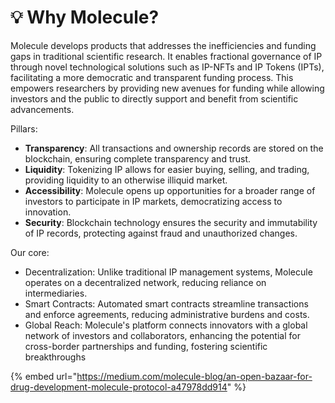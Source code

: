 # 💡 Why Molecule?

Molecule develops products that addresses the inefficiencies and funding gaps in traditional scientific research. It enables fractional governance of IP through novel technological solutions such as IP-NFTs and IP Tokens (IPTs), facilitating a more democratic and transparent funding process. This empowers researchers by providing new avenues for funding while allowing investors and the public to directly support and benefit from scientific advancements.

Pillars:

* **Transparency**: All transactions and ownership records are stored on the blockchain, ensuring complete transparency and trust.&#x20;
* **Liquidity**: Tokenizing IP allows for easier buying, selling, and trading, providing liquidity to an otherwise illiquid market.
* **Accessibility**: Molecule opens up opportunities for a broader range of investors to participate in IP markets, democratizing access to innovation.
* **Security**: Blockchain technology ensures the security and immutability of IP records, protecting against fraud and unauthorized changes.

Our core:

* Decentralization: Unlike traditional IP management systems, Molecule operates on a decentralized network, reducing reliance on intermediaries.
* Smart Contracts: Automated smart contracts streamline transactions and enforce agreements, reducing administrative burdens and costs.
* Global Reach: Molecule's platform connects innovators with a global network of investors and collaborators, enhancing the potential for cross-border partnerships and funding, fostering scientific breakthroughs

{% embed url="https://medium.com/molecule-blog/an-open-bazaar-for-drug-development-molecule-protocol-a47978dd914" %}
